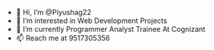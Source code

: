 - 👋 Hi, I’m @Piyushag22
- 👀 I’m interested in Web Development Projects
- 🌱 I’m currently Programmer Analyst Trainee At Cognizant
- 📫 Reach me at 9517305356

<!---
Piyushag22/Piyushag22 is a ✨ special ✨ repository because its `README.md` (this file) appears on your GitHub profile.
You can click the Preview link to take a look at your changes.
--->
